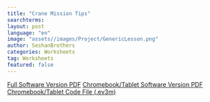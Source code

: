 ```yaml
---
title: "Crane Mission Tips"
searchterms: 
layout: post
language: "en"
image: "assets//images/Project/GenericLesson.png"
author: SeshanBrothers
categories: Worksheets
tag: Worksheets
featured: false
---
```


<a href="/translations/en-us/Worksheets/CraneMissionTipsFullVersion.pdf">Full Software Version PDF</a>
<a href="/translations/en-us/Worksheets/CraneMissionTipsAppVersion.pdf">Chromebook/Tablet Software Version PDF</a>
<a href="/translations/en-us/Worksheets/CraneMissionApp.ev3m">Chromebook/Tablet Code File (.ev3m)</a>


